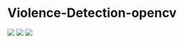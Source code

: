 # Violence-Detection-opencv


<img src="https://user-images.githubusercontent.com/58718316/172854755-2c6eda1d-cb39-413c-abc0-4e515030d3d6.jpg">


<img src="https://user-images.githubusercontent.com/58718316/173227347-8e19c08a-570e-4158-a5a5-aa799dd967c5.jpg">


<img src="https://user-images.githubusercontent.com/58718316/173227352-84ff1584-e034-4fe0-84de-19ae00323000.jpg">
